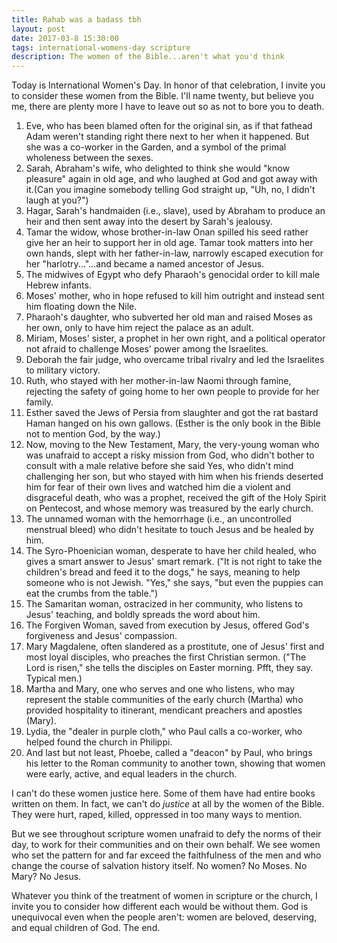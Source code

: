 ---title: Rahab was a badass tbhlayout: postdate: 2017-03-8 15:30:00tags: international-womens-day scripturedescription: The women of the Bible...aren't what you'd think---Today is International Women's Day. In honor of that celebration, I invite you to consider these women from the Bible. I'll name twenty, but believe you me, there are plenty more I have to leave out so as not to bore you to death.1. Eve, who has been blamed often for the original sin, as if that fathead Adam weren't standing right there next to her when it happened. But she was a co-worker in the Garden, and a symbol of the primal wholeness between the sexes.2. Sarah, Abraham's wife, who delighted to think she would "know pleasure" again in old age, and who laughed at God and got away with it.(Can you imagine somebody telling God straight up, "Uh, no, I didn't laugh at you?")3. Hagar, Sarah's handmaiden (i.e., slave), used by Abraham to produce an heir and then sent away into the desert by Sarah's jealousy.4. Tamar the widow, whose brother-in-law Onan spilled his seed rather give her an heir to support her in old age. Tamar took matters into her own hands, slept with her father-in-law, narrowly escaped execution for her "harlotry..."...and became a named ancestor of Jesus.5. The midwives of Egypt who defy Pharaoh's genocidal order to kill male Hebrew infants.6. Moses' mother, who in hope refused to kill him outright and instead sent him floating down the Nile.7. Pharaoh's daughter, who subverted her old man and raised Moses as her own, only to have him reject the palace as an adult.8. Miriam, Moses' sister, a prophet in her own right, and a political operator not afraid to challenge Moses' power among the Israelites.9. Deborah the fair judge, who overcame tribal rivalry and led the Israelites to military victory.10. Ruth, who stayed with her mother-in-law Naomi through famine, rejecting the safety of going home to her own people to provide for her family.11. Esther saved the Jews of Persia from slaughter and got the rat bastard Haman hanged on his own gallows. (Esther is the only book in the Bible not to mention God, by the way.)12. Now, moving to the New Testament, Mary, the very-young woman who was unafraid to accept a risky mission from God, who didn't bother to consult with a male relative before she said Yes, who didn't mind challenging her son, but who stayed with him when his friends deserted him for fear of their own lives and watched him die a violent and disgraceful death, who was a prophet, received the gift of the Holy Spirit on Pentecost, and whose memory was treasured by the early church.13. The unnamed woman with the hemorrhage (i.e., an uncontrolled menstrual bleed) who didn't hesitate to touch Jesus and be healed by him.14. The Syro-Phoenician woman, desperate to have her child healed, who gives a smart answer to Jesus' smart remark. ("It is not right to take the children's bread and feed it to the dogs," he says, meaning to help someone who is not Jewish. "Yes," she says, "but even the puppies can eat the crumbs from the table.")15. The Samaritan woman, ostracized in her community, who listens to Jesus' teaching, and boldly spreads the word about him.16. The Forgiven Woman, saved from execution by Jesus, offered God's forgiveness and Jesus' compassion.17. Mary Magdalene, often slandered as a prostitute, one of Jesus' first and most loyal disciples, who preaches the first Christian sermon.  ("The Lord is risen," she tells the disciples on Easter morning. Pfft, they say. Typical men.)18. Martha and Mary, one who serves and one who listens, who may represent the stable communities of the early church (Martha) who provided hospitality to itinerant, mendicant preachers and apostles (Mary).19. Lydia, the "dealer in purple cloth," who Paul calls a co-worker, who helped found the church in Philippi.20. And last but not least, Phoebe, called a "deacon" by Paul, who brings his letter to the Roman community to another town, showing that women were early, active, and equal leaders in the church.I can't do these women justice here. Some of them have had entire books written on them. In fact, we can't do *justice* at all by the women of the Bible. They were hurt, raped, killed, oppressed in too many ways to mention. But we see throughout scripture women unafraid to defy the norms of their day, to work for their communities and on their own behalf. We see women who set the pattern for and far exceed the faithfulness of the men and who change the course of salvation history itself. No women? No Moses. No Mary? No Jesus.Whatever you think of the treatment of women in scripture or the church, I invite you to consider how different each would be without them. God is unequivocal even when the people aren't: women are beloved, deserving, and equal children of God. The end.